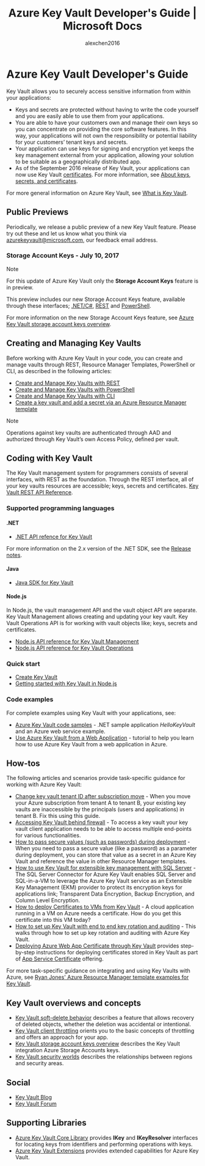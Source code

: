 ﻿---
title: Azure Key Vault Developer's Guide | Microsoft Docs
description: Developers can use Azure Key Vault to manage cryptographic keys within the Azure environment.
services: key-vault
author: alexchen2016
manager: digimobile

ms.service: key-vault
ms.topic: article
ms.workload: identity
origin.date: 06/06/2017
ms.date: 08/02/2017
ms.author: v-junlch

---
# Azure Key Vault Developer's Guide

Key Vault allows you to securely access sensitive information from within your applications:

- Keys and secrets are protected without having to write the code yourself and you are easily able to use them from your applications.
- You are able to have your customers own and manage their own keys so you can concentrate on providing the core software features. In this way, your applications will not own the responsibility or potential liability for your customers’ tenant keys and secrets.
- Your application can use keys for signing and encryption yet keeps the key management external from your application, allowing your solution to be suitable as a geographically distributed app.
- As of the September 2016 release of Key Vault, your applications can now use Key Vault [certificates](https://docs.microsoft.com/rest/api/keyvault/certificate-operations). For more information, see [About keys, secrets, and certificates](https://docs.microsoft.com/rest/api/keyvault/about-keys--secrets-and-certificates).

For more general information on Azure Key Vault, see [What is Key Vault](key-vault-whatis.md).

## Public Previews

Periodically, we release a public preview of a new Key Vault feature. Please try out these and let us know what you think via azurekeyvault@microsoft.com, our feedback email address.

### Storage Account Keys - July 10, 2017

>[!NOTE]
>For this update of Azure Key Vault only the **Storage Account Keys** feature is in preview.

This preview includes our new Storage Account Keys feature, available through these interfaces; [.NET/C#](https://docs.microsoft.com/dotnet/api/microsoft.azure.keyvault/), [REST](https://docs.microsoft.com/rest/api/keyvault/) and [PowerShell](https://docs.microsoft.com/powershell/module/azurerm.keyvault/). 

For more information on the new Storage Account Keys feature, see [Azure Key Vault storage account keys overview](key-vault-ovw-storage-keys.md).

## Creating and Managing Key Vaults

Before working with Azure Key Vault in your code, you can create and manage vaults through REST, Resource Manager Templates, PowerShell or CLI, as described in the following articles:

- [Create and Manage Key Vaults with REST](https://docs.microsoft.com/rest/api/keyvault/)
- [Create and Manage Key Vaults with PowerShell](key-vault-get-started.md)
- [Create and Manage Key Vaults with CLI](key-vault-manage-with-cli2.md)
- [Create a key vault and add a secret via an Azure Resource Manager template](../azure-resource-manager/resource-manager-template-keyvault.md)

> [!NOTE]
> Operations against key vaults are authenticated through AAD and authorized through Key Vault’s own Access Policy, defined per vault.

## Coding with Key Vault

The Key Vault management system for programmers consists of several interfaces, with REST as the foundation. Through the REST interface, all of your key vaults resources are accessible; keys, secrets and certificates. [Key Vault REST API Reference](https://docs.microsoft.com/rest/api/keyvault/). 

### Supported programming languages

#### .NET

- [.NET API refence for Key Vault](https://docs.microsoft.com/dotnet/api/microsoft.azure.keyvault) 

For more information on the 2.x version of the .NET SDK, see the [Release notes](key-vault-dotnet2api-release-notes.md).

#### Java

- [Java SDK for Key Vault](https://docs.microsoft.com/java/api/com.microsoft.azure.keyvault)

#### Node.js

In Node.js, the vault management API and the vault object API are separate. Key Vault Management allows creating and updating your key vault. Key Vault Operations API is for working with vault objects like; keys, secrets and certificates. 

- [Node.js API reference for Key Vault Management](http://azure.github.io/azure-sdk-for-node/azure-arm-keyvault/latest/)
- [Node.js API reference for Key Vault Operations](http://azure.github.io/azure-sdk-for-node/azure-keyvault/latest/) 

### Quick start

- [Create Key Vault](https://github.com/Azure/azure-quickstart-templates/tree/master/101-key-vault-create)
- [Getting started with Key Vault in Node.js](https://azure.microsoft.com/en-us/resources/samples/key-vault-node-getting-started/)

### Code examples

For complete examples using Key Vault with your applications, see:

- [Azure Key Vault code samples](http://www.microsoft.com/download/details.aspx?id=45343) - .NET sample application *HelloKeyVault* and an Azure web service example. 
- [Use Azure Key Vault from a Web Application](key-vault-use-from-web-application.md) - tutorial to help you learn how to use Azure Key Vault from a web application in Azure. 

## How-tos

The following articles and scenarios provide task-specific guidance for working with Azure Key Vault:

- [Change key vault tenant ID after subscription move](key-vault-subscription-move-fix.md) - When you move your Azure subscription from tenant A to tenant B, your existing key vaults are inaccessible by the principals (users and applications) in tenant B. Fix this using this guide.
- [Accessing Key Vault behind firewall](key-vault-access-behind-firewall.md) - To access a key vault your key vault client application needs to be able to access multiple end-points for various functionalities.
- [How to pass secure values (such as passwords) during deployment](../azure-resource-manager/resource-manager-keyvault-parameter.md) - When you need to pass a secure value (like a password) as a parameter during deployment, you can store that value as a secret in an Azure Key Vault and reference the value in other Resource Manager templates.
- [How to use Key Vault for extensible key management with SQL Server](https://msdn.microsoft.com/library/dn198405.aspx) - The SQL Server Connector for Azure Key Vault enables SQL Server and SQL-in-a-VM to leverage the Azure Key Vault service as an Extensible Key Management (EKM) provider to protect its encryption keys for applications link; Transparent Data Encryption, Backup Encryption, and Column Level Encryption.
- [How to deploy Certificates to VMs from Key Vault](https://blogs.technet.microsoft.com/kv/2015/07/14/deploy-certificates-to-vms-from-customer-managed-key-vault/) - A cloud application running in a VM on Azure needs a certificate. How do you get this certificate into this VM today?
- [How to set up Key Vault with end to end key rotation and auditing](key-vault-key-rotation-log-monitoring.md) - This walks through how to set up key rotation and auditing with Azure Key Vault.
- [Deploying Azure Web App Certificate through Key Vault]( https://blogs.msdn.microsoft.com/appserviceteam/2016/05/24/deploying-azure-web-app-certificate-through-key-vault/) provides step-by-step instructions for deploying certificates stored in Key Vault as part of [App Service Certificate](https://azure.microsoft.com/blog/internals-of-app-service-certificate/) offering.

For more task-specific guidance on integrating and using Key Vaults with Azure, see [Ryan Jones' Azure Resource Manager template examples for Key Vault](https://github.com/rjmax/ArmExamples/tree/master/keyvaultexamples).

## Key Vault overviews and concepts

- [Key Vault soft-delete behavior](key-vault-ovw-soft-delete.md) describes a feature that allows recovery of deleted objects, whether the deletion was accidental or intentional.
- [Key Vault client throttling](key-vault-ovw-throttling.md) orients you to the basic concepts of throttling and offers an approach for your app.
- [Key Vault storage account keys overview](key-vault-ovw-storage-keys.md) describes the Key Vault integration Azure Storage Accounts keys.
- [Key Vault security worlds](key-vault-ovw-security-worlds.md) describes the relationships between regions and security areas.

## Social

- [Key Vault Blog](http://aka.ms/kvblog)
- [Key Vault Forum](http://aka.ms/kvforum)

## Supporting Libraries

- [Azure Key Vault Core Library](http://www.nuget.org/packages/Microsoft.Azure.KeyVault.Core) provides **IKey** and **IKeyResolver** interfaces for locating keys from identifiers and performing operations with keys.
- [Azure Key Vault Extensions](http://www.nuget.org/packages/Microsoft.Azure.KeyVault.Extensions) provides extended capabilities for Azure Key Vault.

<!-- Update_Description: wording update -->


